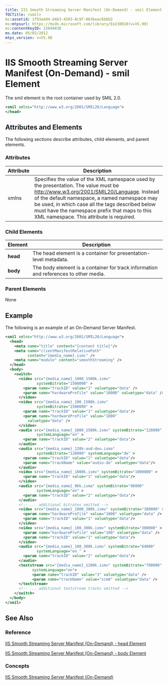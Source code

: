 ```yaml
---
title: IIS Smooth Streaming Server Manifest (On-Demand) - smil Element
TOCTitle: <smil>
ms:assetid: 1f93add4-d463-4503-8c9f-063beac6bbb2
ms:mtpsurl: https://msdn.microsoft.com/library/Ee230810(v=VS.90)
ms:contentKeyID: 22049438
ms.date: 05/02/2012
mtps_version: v=VS.90
---
```


# IIS Smooth Streaming Server Manifest (On-Demand) - smil Element

The smil element is the root container used by SMIL 2.0.

```xml
<smil xmlns="http://www.w3.org/2001/SMIL20/Language">
</head>
```

## Attributes and Elements

The following sections describe attributes, child elements, and parent elements.

### Attributes

|Attribute|Description|
|--- |--- |
|xmlns|Specifies the value of the XML namespace used by the presentation. The value must be <a href="http://www.w3.org/2001/smil20/language">http://www.w3.org/2001/SMIL20/Language</a>. Instead of the default namespace, a named namespace may be used, in which case all the tags described below must have the namespace prefix that maps to this XML namespace. This attribute is required.|

### Child Elements

|Element|Description|
|--- |--- |
|**head**|The head element is a container for presentation-level metadata.|
|**body**|The body element is a container for track information and references to other media.|

### Parent Elements

None

## Example

The following is an example of an On-Demand Server Manifest.

```xml
<smil xmlns="http://www.w3.org/2001/SMIL20/Language">
  <head>
    <meta name="title" content="{content title}"/>
    <meta name="clientManifestRelativePath"
          content="{media_name}.ismc" />
    <meta name="module" content="smoothStreaming" />
  </head>
  <body>
    <switch>
      <video src="{media_name}_1000_1500k.ismv"
              systemBitrate="1500000" >
        <param name="trackID" value="1" valuetype="data" />
        <param name="hardwareProfile" value="10000" valuetype="data" />
      </video>
      <video src="{media_name}_100_1500k.ismv"
              systemBitrate="1500000" >
        <param name="trackID" value="1" valuetype="data"/>
        <param name="hardwareProfile" value="1000"
          valuetype="data" />
      </video>
      <audio src="{media_name}_1000_1500k.ismv" systemBitrate="128000"
              systemLanguage="en" >
        <param name="trackID" value="2" valuetype="data"/>
      </audio>
      <audio src="{media_name}_128k-aud-deu.isma"
              systemBitrate="128000" systemLanguage="de" >
        <param name="trackID" value="1" valuetype="data"/>
        <param name="trackName" value="audio-de" valuetype="data"/>
      </audio>
      <video src="{media_name}_1000k.ismv" systemBitrate="1000000" >
        <param name="trackID" value="1" valuetype="data"/>
      </video>
      <audio src="{media_name}_96k.isma" systemBitrate="96000"
              systemLanguage="en" >
        <param name="trackID" value="2" valuetype="data"/>
      </audio>
      <!-- ... additional bitrates omitted -->
      <video src="{media_name}_1000_300k.ismv" systemBitrate="300000" >
        <param name="hardwareProfile" value="1000" valuetype="data" />
        <param name="trackID" value="1" valuetype="data"/>
      </video>
      <video src="{media_name}_100_300k.ismv" systemBitrate="300000" >
        <param name="hardwareProfile" value="100" valuetype="data" />
        <param name="trackID" value="1" valuetype="data"/>
      </video>
      <audio src="{media_name}_100_300k.ismv" systemBitrate="64000"
              systemLanguage="en " >
        <param name="trackID" value="2" valuetype="data"/>
      </audio>
      <textstream src="{media_name}_1200k.ismv" systemBitrate="700000"
            systemLanguage="en">
            <param name="trackID" value="3" valuetype="data" />
            <param name="trackName" value="scmd" valuetype="data" />
      </textstream>
      <!-- ... additional textstream tracks omitted -->
    </switch>
  </body>
</smil>
```

## See Also

### Reference

[IIS Smooth Streaming Server Manifest (On-Demand) - head Element](iis-smooth-streaming-server-manifest-on-demand-head-element.md)

[IIS Smooth Streaming Server Manifest (On-Demand) - body Element](iis-smooth-streaming-server-manifest-on-demand-body-element.md)

### Concepts

[IIS Smooth Streaming Server Manifest (On-Demand)](iis-smooth-streaming-server-manifest-on-demand.md)
